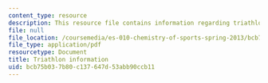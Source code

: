 ```yaml
---
content_type: resource
description: This resource file contains information regarding triathlon information.
file: null
file_location: /coursemedia/es-010-chemistry-of-sports-spring-2013/bcb75b037b80c137647d53abb90ccb11_MITES_010S13_trathln_info.pdf
file_type: application/pdf
resourcetype: Document
title: Triathlon information
uid: bcb75b03-7b80-c137-647d-53abb90ccb11
---
```

